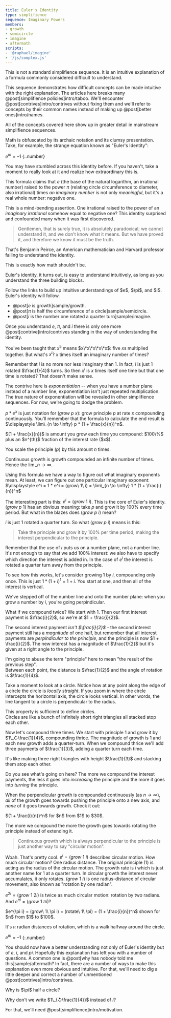 ```yaml
---
title: Euler's Identity
type: simplifience
sequence: Imaginary Powers
members:
- growth
- semicircle
- imagine
- aftermath
scripts:
- '@raphael/imagine'
- '/js/complex.js'
---
```


<div class="caution" markdown="block">
This is not a standard simplifience sequence. It is an intuitive explanation of a formula commonly considered difficult to understand.

This sequence demonstrates how difficult concepts can be made intuitive with the right explanation. The articles here breaks many @post[simplifience policies]intro/taboo. We'll encounter @post[contrives]intro/contrives without fixing them and we'll refer to concepts by their common names instead of making up @post[better ones]intro/names.

All of the concepts covered here show up in greater detail in mainstream simplifience sequences.
</div>

Math is obfuscated by its archaic notation and its clumsy presentation. Take, for example, the strange equation known as "Euler's Identity":

$e^{\pi i} = \text{--}1$
{:.number}

You may have stumbled across this identity before. If you haven't, take a moment to really look at it and realize how extraordinary this is.

This formula claims that $e$ (the base of the natural logarithm, an irrational number) raised to the power $\pi$ (relating circle circumference to diameter, also irrational) times *an imaginary number* is not only *meaningful*, but it's a real whole number: negative one.

This is a mind-bending assertion. One irrational raised to the power of an *imaginary irrational* somehow equal to negative one? This identity surprised and confounded many when it was first discovered.

> Gentlemen, that is surely true, it is absolutely paradoxical; we cannot understand it, and we don't know what it means. But we have proved it, and therefore we know it must be the truth.

That's Benjamin Peirce, an American mathematician and Harvard professor failing to understand the identity.

This is exactly how math shouldn't be.

Euler's identity, it turns out, is easy to understand intuitively, as long as you understand the three building blocks.

<aside class="info" markdown="block">
Follow the links to build up intuitive understandings of $e$, $\pi$, and $i$. Euler's identity will follow.
</aside>

* @post[$e$ is growth]sample/growth.
* @post[$\pi$ is half the circumference of a circle]sample/semicircle.
* @post[$i$ is the number one rotated a quarter turn]sample/imagine.

Once you understand $e$, $\pi$, and $i$ there is only one more @post[contrive]intro/contrives standing in the way of understanding the identity.

You've been taught that $x^5$ means $x\*x\*x\*x\*x$: five $x$s multiplied together. But what's $x^i$? $x$ times itself an imaginary number of times?

Remember that $i$ is no more nor less imaginary than $1$. In fact, $i$ is just $1$ rotated $\frac{1}{4}$ turns. So then $x^i$ is $x$ times itself one time but that one time is rotated? That doesn't make sense.

The contrive here is *exponentiation* -- when you have a number plane instead of a number line, exponentiation isn't just repeated multiplication. The true nature of exponentiation will be revealed in other simplifience sequences. For now, we're going to dodge the problem.

$p * e^x$ is just notation for $(grow\ p\ x)$: grow principle $p$ at rate $x$ compounding continuously. You'll remember that the formula to calculate the end result is <span class="info" markdown="inline">$\displaystyle \lim\_{n \to \infty} p * (1 + \frac{x}{n})^n$</span>.

<aside class="info" markdown="block">
$(1 + \frac{x}{n})$ is amount you grow each time you compound: $100\%$ plus an $n^{th}$ fraction of the interest rate ($x$).

You scale the principle ($p$) by this amount $n$ times.

Continuous growth is growth compounded an infinite number of times. Hence the $\displaystyle \lim\_{n \to \infty}$.
</aside>

Using this formula we have a way to figure out what imaginary exponents mean. At least, we can figure out one particular imaginary exponent: $\displaystyle e^i = 1 * e^i = (grow\ 1\ i) = \lim\_{n \to \infty} 1 * (1 + \frac{i}{n})^n$

The interesting part is this: $e^i = (grow\ 1\ i)$. This is the core of Euler's identity. $(grow\ p\ 1)$ has an obvious meaning: take $p$ and grow it by $100\%$ every time period. But what in the blazes does $(grow\ p\ i)$ mean?

$i$ is just $1$ rotated a quarter turn. So what $(grow\ p\ i)$ means is this:

> Take the principle and grow it by $100\%$ per time period, making the interest perpendicular to the principle.

Remember that the use of $i$ puts us on a number plane, not a number line. It's not enough to say that we add $100\%$ interest: we also have to specify which direction the interest is added in. In the case of $e^i$ the interest is rotated a quarter turn away from the principle.

To see how this works, let's consider growing 1 by $i$, compounding <span class="info" markdown="inline">only once</span>. This is just $1 * (1 + i)^1$ = $1 + i$. You start at one, and then all of the interest is vertical.

<div class="complex-plane"></div>

We've stepped off of the number line and onto the number plane: when you grow a number by $i$, you're going perpindicular.

What if we compound twice? We start with $1$. Then our first interest payment is $\frac{i}{2}$, so we're at $1 + \frac{i}{2}$.

The second interest payment *isn't $\frac{i}{2}$* -  the second interest payment still has a *magnitude* of one half, but remember that all interest payments are <span class="info" markdown="inline">*perpindicular to the principle*</span>, and the principle is now $1 + \frac{i}{2}$. The new interest has a magnitude of $\frac{1}{2}$ but it's given at a right angle to the principle.

<aside class="info" markdown="block">
I'm going to abuse the term "principle" here to mean "the result of the previous step".
</aside>

<div class="compound" data-n="2"></div>

<aside class="info" markdown="block">
Between each point, the distance is $\frac{1}{2}$ and the angle of rotation is $\frac{1}{4}$.
</aside>

Take a moment to look at a circle. Notice how at any point along the edge of a circle the circle is *locally straight*. If you zoom in where the circle intercepts the horizontal axis, the circle looks vertical. In other words, the line tangent to a circle is <span class="info" markdown="inline">perpendicular to the radius</span>.

<aside class="info" markdown="block">
This property is sufficient to define circles.
</aside>

<div class="tangents"></div>

<aside class="info" markdown="block">
Circles are like a bunch of infinitely short right triangles all stacked atop each other.
</aside>

Now let's compound three times. We start with principle $1$ and grow it by $1\_↻\frac{1}{4}$, compounding thrice. The magnitude of growth is $1$ and each new growth adds a quarter-turn. When we compound thrice we'll add three payments of $\frac{1}{3}$, adding a quarter turn each time.

<div class="compound" data-n="3"></div>

<aside class="info" markdown="block">
It's like making three right triangles with height $\frac{1}{3}$ and stacking them atop each other.
</aside>

Do you see what's going on here? The more we compound the interest payments, the less it goes into *increasing* the principle and the more it goes into *turning* the principle.

When the perpendicular growth is compounded continuously (as $n \to \infty$), *all* of the growth goes towards pushing the principle onto a new axis, and *none* of it goes towards growth. Check it out:

<div class="compound" data-n="[1, 2, 3, 4, 5, 6, 7, 10, 20, 30]" data-circle="true"></div>

<aside class="info" markdown="block">
$(1 + \frac{i}{n})^n$ for $n$ from $1$ to $30$.

The more we compound the more the growth goes towards rotating the principle instead of extending it.
</aside>

> Continuous growth which is always perpendicular to the principle is just another way to say "circular motion".

Woah. That's pretty cool. $e^i = (grow\ 1\ i)$ describes circular motion. How much circular motion? One radius distance. The original principle ($1$) is acting as the radius of the circular motion. The growth rate is $i$ which is just another name for $1$ at a quarter turn. In circular growth the interest never accumulates, it only rotates. $(grow\ 1\ i)$ is one radius-distance of circular movement, also known as "rotation by one radian".

$e^{2i} = (grow\ 1\ 2i)$ is twice as much circular motion: rotation by two radians. And $e^{\pi i} = (grow\ 1\ \pi i)$?

<div class="compound" data-n="[1, 2, 3, 4, 5, 6, 7, 10, 25, 50, 100]" data-circle="true" data-factor="pi"></div>

<aside class="info" markdown="block">
$e^{\pi i} = (grow\ 1\ \pi i) = (rotate\ 1\ \pi) = (1 + \frac{i}{n})^n$ shown for $n$ from $1$ to $100$.
</aside>



It's $\pi$ radian distances of rotation, which is a walk halfway around the circle.

$e^{\pi i} = \text{--}1$
{:.number}

You should now have a better understanding not only of Euler's identity but of $e$, $i$, and $pi$. Hopefully this explanation has left you with a number of <span class="info" markdown="inline">questions</span>. A common one is @post[why has nobody told me this]sample/aftermath? In fact, there are a number of ways to make this explanation even more obvious and intuitive. For that, we'll need to dig a little deeper and correct a number of unmentioned @post[contrives]intro/contrives.

<aside class="info" markdown="block">
Why is $\pi$ half a circle?

Why don't we write $1\_{↺\frac{1}{4}}$ instead of $i$?
</aside>

For that, we'll need @post[simplifience]intro/motivation.
